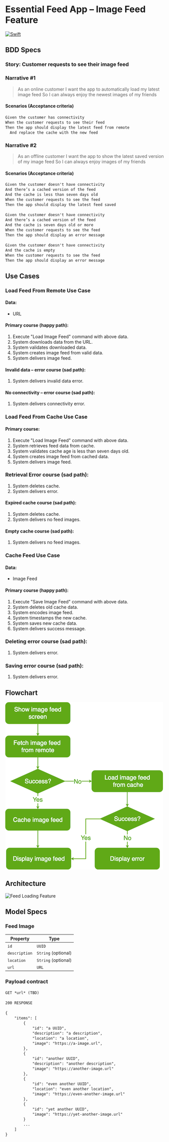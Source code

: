 # Essential Feed App – Image Feed Feature

[![Swift](https://github.com/VadimBogdan/EssentialFeed/actions/workflows/CI.yml/badge.svg?branch=master)](https://github.com/VadimBogdan/EssentialFeed/actions/workflows/CI.yml)

## BDD Specs

### Story: Customer requests to see their image feed

### Narrative #1

> As an online customer
I want the app to automatically load my latest image feed
So I can always enjoy the newest images of my friends

#### Scenarios (Acceptance criteria)

```
Given the customer has connectivity
When the customer requests to see their feed
Then the app should display the latest feed from remote
  And replace the cache with the new feed
```

### Narrative #2

> As an offline customer
I want the app to show the latest saved version of my image feed
So I can always enjoy images of my friends

#### Scenarios (Acceptance criteria)

```
Given the customer doesn't have connectivity
And there’s a cached version of the feed
And the cache is less than seven days old
When the customer requests to see the feed
Then the app should display the latest feed saved

Given the customer doesn't have connectivity
And there’s a cached version of the feed
And the cache is seven days old or more
When the customer requests to see the feed
Then the app should display an error message

Given the customer doesn't have connectivity
And the cache is empty
When the customer requests to see the feed
Then the app should display an error message
```

## Use Cases

### Load Feed From Remote Use Case

#### Data:
- URL

#### Primary course (happy path):
1. Execute "Load Image Feed" command with above data.
2. System downloads data from the URL.
3. System validates downloaded data.
4. System creates image feed from valid data.
5. System delivers image feed.

#### Invalid data – error course (sad path):
1. System delivers invalid data error.

#### No connectivity – error course (sad path):
1. System delivers connectivity error.

### Load Feed From Cache Use Case

#### Primary course:
1. Execute "Load Image Feed" command with above data.
2. System retrieves feed data from cache.
3. System validates cache age is less than seven days old.
4. System creates image feed from cached data.
5. System delivers image feed.

### Retrieval Error course (sad path):
1. System deletes cache.
2. System delivers error.

#### Expired cache course (sad path): 
1. System deletes cache.
2. System delivers no feed images.

#### Empty cache course (sad path): 
1. System delivers no feed images.


### Cache Feed Use Case

#### Data:
- Image Feed

#### Primary course (happy path):
1. Execute "Save Image Feed" command with above data.
2. System deletes old cache data.
3. System encodes image feed.
4. System timestamps the new cache.
5. System saves new cache data.
6. System delivers success message.

### Deleting error course (sad path):
1. System delivers error.

### Saving error course (sad path):
1. System delivers error.

## Flowchart

![Feed Loading Feature](feed_flowchart.png)

## Architecture

![Feed Loading Feature](feed_architecture.png)

## Model Specs

### Feed Image

| Property      | Type                |
|---------------|---------------------|
| `id`          | `UUID`              |
| `description` | `String` (optional) |
| `location`    | `String` (optional) |
| `url`         | `URL`               |

### Payload contract

```
GET *url* (TBD)

200 RESPONSE

{
    "items": [
        {
            "id": "a UUID",
            "description": "a description",
            "location": "a location",
            "image": "https://a-image.url",
        },
        {
            "id": "another UUID",
            "description": "another description",
            "image": "https://another-image.url"
        },
        {
            "id": "even another UUID",
            "location": "even another location",
            "image": "https://even-another-image.url"
        },
        {
            "id": "yet another UUID",
            "image": "https://yet-another-image.url"
        }
        ...
    ]
}
```
